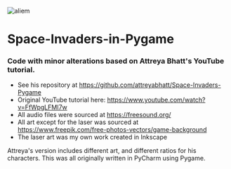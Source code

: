 ![aliem](https://github.com/user-attachments/assets/f6c17efd-c7e7-493f-8201-49d0f8da2fe7)

# Space-Invaders-in-Pygame
### Code with minor alterations based on Attreya Bhatt's YouTube tutorial. 
- See his repository at https://github.com/attreyabhatt/Space-Invaders-Pygame
- Original YouTube tutorial here: https://www.youtube.com/watch?v=FfWpgLFMI7w
- All audio files were sourced at https://freesound.org/
- All art except for the laser was sourced at https://www.freepik.com/free-photos-vectors/game-background
- The laser art was my own work created in Inkscape

Attreya's version includes different art, and different ratios for his characters.
This was all originally written in PyCharm using Pygame.
